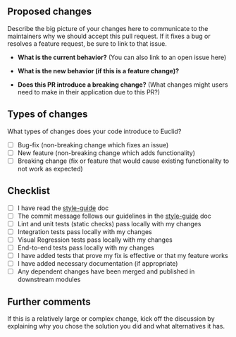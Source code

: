 
## Proposed changes

Describe the big picture of your changes here to communicate to the maintainers why we should accept this pull request. If it fixes a bug or resolves a feature request, be sure to link to that issue.

* **What is the current behavior?** (You can also link to an open issue here)

* **What is the new behavior (if this is a feature change)?**

* **Does this PR introduce a breaking change?** (What changes might users need to make in their application due to this PR?)

## Types of changes

What types of changes does your code introduce to Euclid?

- [ ] Bug-fix (non-breaking change which fixes an issue)
- [ ] New feature (non-breaking change which adds functionality)
- [ ] Breaking change (fix or feature that would cause existing functionality to not work as expected)

## Checklist

- [ ] I have read the [style-guide](https://github.com/dbpiper/Euclid/blob/develop/docs/style-guide.md) doc
- [ ] The commit message follows our guidelines in the [style-guide](https://github.com/dbpiper/Euclid/blob/develop/docs/style-guide.md) doc
- [ ] Lint and unit tests (static checks) pass locally with my changes
- [ ] Integration tests pass locally with my changes
- [ ] Visual Regression tests pass locally with my changes
- [ ] End-to-end tests pass locally with my changes
- [ ] I have added tests that prove my fix is effective or that my feature works
- [ ] I have added necessary documentation (if appropriate)
- [ ] Any dependent changes have been merged and published in downstream modules

## Further comments

If this is a relatively large or complex change, kick off the discussion by explaining why you chose the solution you did and what alternatives it has.
